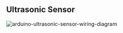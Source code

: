 ## Ultrasonic Sensor

![arduino-ultrasonic-sensor-wiring-diagram](https://github.com/linalab/sensors_library/assets/11995030/bbda3bd8-df0e-41d9-ab8a-f5206a61fa16)
